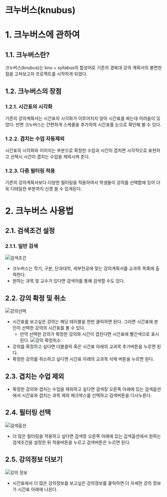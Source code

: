 # 크누버스(knubus)
# 1. 크누버스에 관하여
## 1.1. 크누버스란?
크누버스(knubus)는 knu + syllabus의 합성어로 기존의 경북대 강의 계획서의 불편한 점을 고쳐보고자 프로젝트를 시작하게 되었다.

## 1.2. 크누버스의 장점
### 1.2.1. 시간표의 시각화
기존의 강의계획서는 시간표의 시각화가 이루어지지 않아 시간표를 짜는데 어려움이 있었다. 반면 크누버스는 간편하게 스케줄을 추가하여
시간표를 눈으로 확인해 볼 수 있다.
### 1.2.2. 겹치는 수업 자동제외
시간표의 시각화와 이어지는 부분으로 확정한 수업과 시간이 겹치면 시각적으로 표현하고 선택시 시간이 겹치는 수업을 제외시켜 준다.
### 1.2.3. 다중 필터링 적용
기존의 강의계획서보다 다양한 필터링을 적용하여서 학생들이 강의를 선택함에 있어 더욱 디테일한 부분까지 신경 쓸 수 있게된다.

# 2. 크누버스 사용법
## 2.1. 검색조건 설정
### 2.1.1. 일반 검색
![검색조건](https://user-images.githubusercontent.com/101383098/172840530-90b5386e-bded-4863-bc67-3d203babc742.png)
- 크누버스는 학기, 구분, 단과대학, 세부전공에 맞는 강의계획서를 교과목 목록에 출력한다.
- 원하는 과목 및 교수가 있다면 검색어를 통해 검색할 수도 있다.
## 2.2. 강의 확정 및 취소
![강의선택](https://user-images.githubusercontent.com/101383098/172840533-c950950c-f0a8-440a-8cd9-4c1af32aa0ed.png)
- 시간표를 보고싶은 강의는 해당 테이블을 한번 클릭하면 된다. 그러면 시간표에 본인이 선택한 강의의 시간표를 볼 수 있다.
  - 만약 선택한 강의가 확정한 강의와 시간이 겹친다면 시간표에 빨간색으로 표시된다. 
![강의 확정취소](https://user-images.githubusercontent.com/101383098/172840536-6935aaa6-7a82-4a8c-a764-a6e0f8a74523.png)
- 강의를 확정하고 싶다면 더블클릭 혹은 시간표 아래의 교과목 추가버튼을 누르면 된다.
- 확정한 강의를 취소하고 싶다면 시간표 아래의 교과목 삭제 버튼을 누르면 된다.
## 2.3. 겹치는 수업 제외
- 확정한 강의와 겹치는 수업을 제외하고 싶다면 검색창 오른쪽 아래에 있는 검색옵션에서 시간표와 겹치는 과목 제외 체크박스를 선택하고 검색버튼을 다시누른다.
## 2.4. 필터링 선택
![검색옵션](https://user-images.githubusercontent.com/101383098/172840552-0830e9f2-1c91-4cc3-8c99-e9c2b28cdd65.png)
- 더 많은 필터링을 적용하고 싶다면 검색창 오른쪽 아래에 있는 겁색옵션에서 원하는 검색조건을 설정한 뒤 적용버튼을 누르고 검색버튼은 누르면 된다.
## 2.5. 강의정보 더보기
![강의 정보](https://user-images.githubusercontent.com/101383098/172840549-7a6e06d2-17ab-467c-b7c9-cd4e2b1b369f.png)
- 시간표에서 더 많은 강의정보를 보고싶은 강의정보를 클릭하면 더 자세한 강의 정보가 시간표 아래에 나온다.

